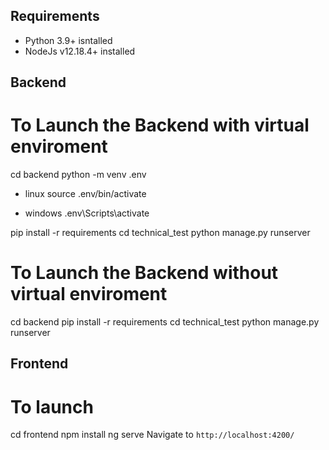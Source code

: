 ## Requirements

* Python 3.9+ isntalled
* NodeJs v12.18.4+ installed

## Backend
# To Launch the Backend with virtual enviroment
cd backend
python -m venv .env

* linux
source .env/bin/activate 

* windows
.env\Scripts\activate

pip install -r requirements
cd technical_test
python manage.py runserver

# To Launch the Backend without virtual enviroment
cd backend
pip install -r requirements
cd technical_test
python manage.py runserver

## Frontend
# To launch

cd frontend
npm install
ng serve
Navigate to `http://localhost:4200/`
